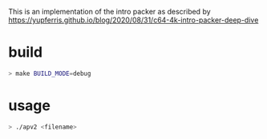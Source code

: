 This is an implementation of the intro packer as described by
https://yupferris.github.io/blog/2020/08/31/c64-4k-intro-packer-deep-dive

# build
```sh
> make BUILD_MODE=debug
```

# usage
```sh
> ./apv2 <filename>
```
